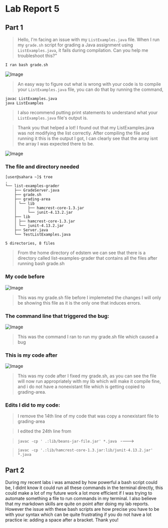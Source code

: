 # Lab Report 5
## Part 1

> Hello, I'm facing an issue with my `ListExamples.java` file. When I run my `grade.sh` script for grading a Java assignment using `ListExamples.java`, it fails during compilation.
> Can you help me troubleshoot this?"


``` I ran bash grade.sh ```


![Image](MergeList_symptom.png)

>  An easy way to figure out what is wrong with your code is to compile your `ListExamples.java` file, you can do that by running the command,

```
javac ListExamples.java
java ListExamples

```
> I also recommend putting print statements to understand what your `ListExamples.java` file's output is.



> Thank you that helped a lot! I found out that my ListExamples.java was not modifying the list correctly. After compiling the file and running it this is the output I got, I can clearly see that the array isnt the array I was expected there to be.

![Image](MergeListJavac.png)


### The file and directory needed

```
[user@sahara ~]$ tree
.
└── list-examples-grader
    ├── GradeServer.java
    ├── grade.sh
    ├── grading-area
    │ └── lib
    │     ├── hamcrest-core-1.3.jar
    │     └── junit-4.13.2.jar
    ├── lib
    │ ├── hamcrest-core-1.3.jar
    │ └── junit-4.13.2.jar
    ├── Server.java
    └── TestListExamples.java

5 directories, 8 files

```

> From the home directory of edstem we can see that there is a directory called list-examples-grader that contains all the files after running bash grade.sh




### My code before

![Image](Before_code.png)

> This was my grade.sh file before I implemeted the changes I will only be showing this file as it is the only one that induces errors.

### The command line that triggered the bug: 

![Image](Command_Ran.png)

> This was the command I ran to run my grade.sh file which caused a bug

### This is my code after

![Image](After_code.png)

> This was my code after I fixed my grade.sh, as you can see the file will now run appropriately with my lib which will make it compile fine, and i do not have a nonexistant file which is getting copied to grading-area.

### Edits I did to my code:

> I remove the 14th line of my code that was copy a nonexistant file to grading-area

> I edited the 24th line from

> `javac -cp ' .:lib/beans-jar-file.jar' *.java ` ---->

> `javac -cp '.:lib/hamcrest-core-1.3.jar:lib/junit-4.13.2.jar' *.java `

## Part 2

During my recent labs i was amazed by how powerful a bash script could be, I didnt know it could run all these commands in the terminal directly, this could make a lot of my future work a lot more efficient if I was trying to automate something a file to run commands in my terminal. I also believe that my markdown skills are quite on point after doing my lab reports. However the issue with these bash scripts are how precise you have to be with your syntax which can be quite frustrating if you do not have a lot practice ie: adding a space after a bracket. Thank you!

